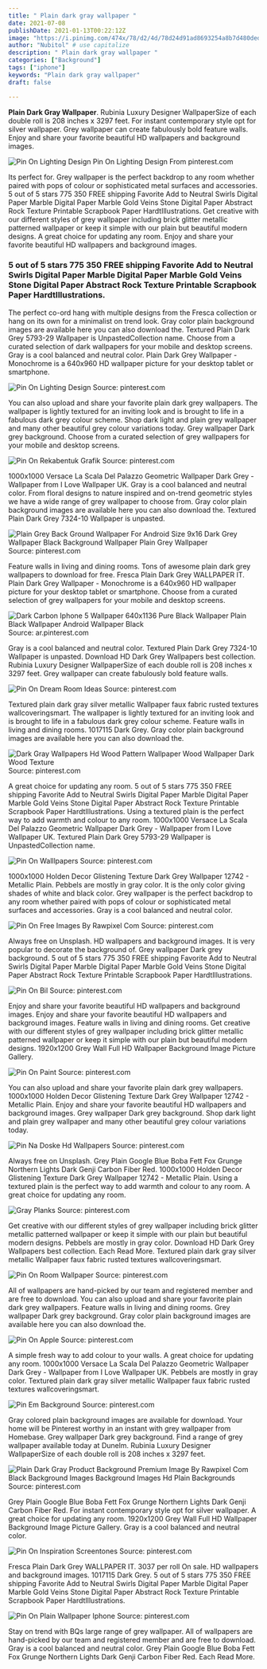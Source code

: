 ```yaml
---
title: " Plain dark gray wallpaper "
date: 2021-07-08
publishDate: 2021-01-13T00:22:12Z
image: "https://i.pinimg.com/474x/78/d2/4d/78d24d91ad8693254a8b7d480dedf3ff.jpg"
author: "Nubitol" # use capitalize
description: " Plain dark gray wallpaper "
categories: ["Background"]
tags: ["iphone"]
keywords: "Plain dark gray wallpaper"
draft: false

---
```



**Plain Dark Gray Wallpaper**. Rubinia Luxury Designer WallpaperSize of each double roll is 208 inches x 3297 feet. For instant contemporary style opt for silver wallpaper. Grey wallpaper can create fabulously bold feature walls. Enjoy and share your favorite beautiful HD wallpapers and background images.

![Pin On Lighting Design](https://i.pinimg.com/originals/5f/f4/fe/5ff4fe27702a939e6caeb2daa93aff22.jpg "Pin On Lighting Design")
Pin On Lighting Design From pinterest.com


Its perfect for. Grey wallpaper is the perfect backdrop to any room whether paired with pops of colour or sophisticated metal surfaces and accessories. 5 out of 5 stars 775 350 FREE shipping Favorite Add to Neutral Swirls Digital Paper Marble Digital Paper Marble Gold Veins Stone Digital Paper Abstract Rock Texture Printable Scrapbook Paper HardtIllustrations. Get creative with our different styles of grey wallpaper including brick glitter metallic patterned wallpaper or keep it simple with our plain but beautiful modern designs. A great choice for updating any room. Enjoy and share your favorite beautiful HD wallpapers and background images.

### 5 out of 5 stars 775 350 FREE shipping Favorite Add to Neutral Swirls Digital Paper Marble Digital Paper Marble Gold Veins Stone Digital Paper Abstract Rock Texture Printable Scrapbook Paper HardtIllustrations.

The perfect co-ord hang with multiple designs from the Fresca collection or hang on its own for a minimalist on trend look. Gray color plain background images are available here you can also download the. Textured Plain Dark Grey 5793-29 Wallpaper is UnpastedCollection name. Choose from a curated selection of dark wallpapers for your mobile and desktop screens. Gray is a cool balanced and neutral color. Plain Dark Grey Wallpaper - Monochrome is a 640x960 HD wallpaper picture for your desktop tablet or smartphone.


![Pin On Lighting Design](https://i.pinimg.com/originals/5f/f4/fe/5ff4fe27702a939e6caeb2daa93aff22.jpg "Pin On Lighting Design")
Source: pinterest.com

You can also upload and share your favorite plain dark grey wallpapers. The wallpaper is lightly textured for an inviting look and is brought to life in a fabulous dark grey colour scheme. Shop dark light and plain grey wallpaper and many other beautiful grey colour variations today. Grey wallpaper Dark grey background. Choose from a curated selection of grey wallpapers for your mobile and desktop screens.

![Pin On Rekabentuk Grafik](https://i.pinimg.com/originals/79/af/23/79af230b4bd46fdc1387299ac425d97b.jpg "Pin On Rekabentuk Grafik")
Source: pinterest.com

1000x1000 Versace La Scala Del Palazzo Geometric Wallpaper Dark Grey - Wallpaper from I Love Wallpaper UK. Gray is a cool balanced and neutral color. From floral designs to nature inspired and on-trend geometric styles we have a wide range of grey wallpaper to choose from. Gray color plain background images are available here you can also download the. Textured Plain Dark Grey 7324-10 Wallpaper is unpasted.

![Plain Grey Back Ground Wallpaper For Android Size 9x16 Dark Grey Wallpaper Black Background Wallpaper Plain Grey Wallpaper](https://i.pinimg.com/originals/92/3c/50/923c508dac22439e4f56502f7181e040.jpg "Plain Grey Back Ground Wallpaper For Android Size 9x16 Dark Grey Wallpaper Black Background Wallpaper Plain Grey Wallpaper")
Source: pinterest.com

Feature walls in living and dining rooms. Tons of awesome plain dark grey wallpapers to download for free. Fresca Plain Dark Grey WALLPAPER IT. Plain Dark Grey Wallpaper - Monochrome is a 640x960 HD wallpaper picture for your desktop tablet or smartphone. Choose from a curated selection of grey wallpapers for your mobile and desktop screens.

![Dark Carbon Iphone 5 Wallpaper 640x1136 Pure Black Wallpaper Plain Black Wallpaper Android Wallpaper Black](https://i.pinimg.com/originals/22/24/a7/2224a7b599e3c251403015479d1f5c58.jpg "Dark Carbon Iphone 5 Wallpaper 640x1136 Pure Black Wallpaper Plain Black Wallpaper Android Wallpaper Black")
Source: ar.pinterest.com

Gray is a cool balanced and neutral color. Textured Plain Dark Grey 7324-10 Wallpaper is unpasted. Download HD Dark Grey Wallpapers best collection. Rubinia Luxury Designer WallpaperSize of each double roll is 208 inches x 3297 feet. Grey wallpaper can create fabulously bold feature walls.

![Pin On Dream Room Ideas](https://i.pinimg.com/originals/fc/40/ae/fc40aef5b04a35af2bfc9beda1b6446e.jpg "Pin On Dream Room Ideas")
Source: pinterest.com

Textured plain dark gray silver metallic Wallpaper faux fabric rusted textures wallcoveringsmart. The wallpaper is lightly textured for an inviting look and is brought to life in a fabulous dark grey colour scheme. Feature walls in living and dining rooms. 1017115 Dark Grey. Gray color plain background images are available here you can also download the.

![Dark Gray Wallpapers Hd Wood Pattern Wallpaper Wood Wallpaper Dark Wood Texture](https://i.pinimg.com/originals/c2/94/26/c2942668d5ddfa81cb4181a0b1265251.jpg "Dark Gray Wallpapers Hd Wood Pattern Wallpaper Wood Wallpaper Dark Wood Texture")
Source: pinterest.com

A great choice for updating any room. 5 out of 5 stars 775 350 FREE shipping Favorite Add to Neutral Swirls Digital Paper Marble Digital Paper Marble Gold Veins Stone Digital Paper Abstract Rock Texture Printable Scrapbook Paper HardtIllustrations. Using a textured plain is the perfect way to add warmth and colour to any room. 1000x1000 Versace La Scala Del Palazzo Geometric Wallpaper Dark Grey - Wallpaper from I Love Wallpaper UK. Textured Plain Dark Grey 5793-29 Wallpaper is UnpastedCollection name.

![Pin On Walllpapers](https://i.pinimg.com/originals/3d/4e/9f/3d4e9f78b298c8e7f8b77d0bde111f62.jpg "Pin On Walllpapers")
Source: pinterest.com

1000x1000 Holden Decor Glistening Texture Dark Grey Wallpaper 12742 - Metallic Plain. Pebbels are mostly in gray color. It is the only color giving shades of white and black color. Grey wallpaper is the perfect backdrop to any room whether paired with pops of colour or sophisticated metal surfaces and accessories. Gray is a cool balanced and neutral color.

![Pin On Free Images By Rawpixel Com](https://i.pinimg.com/originals/19/8c/5f/198c5f68c2f6552ce2d91dfaf0acaf37.jpg "Pin On Free Images By Rawpixel Com")
Source: pinterest.com

Always free on Unsplash. HD wallpapers and background images. It is very popular to decorate the background of. Grey wallpaper Dark grey background. 5 out of 5 stars 775 350 FREE shipping Favorite Add to Neutral Swirls Digital Paper Marble Digital Paper Marble Gold Veins Stone Digital Paper Abstract Rock Texture Printable Scrapbook Paper HardtIllustrations.

![Pin On Bil](https://i.pinimg.com/originals/e8/ab/83/e8ab83923295950ea0456f39aed9f5f6.jpg "Pin On Bil")
Source: pinterest.com

Enjoy and share your favorite beautiful HD wallpapers and background images. Enjoy and share your favorite beautiful HD wallpapers and background images. Feature walls in living and dining rooms. Get creative with our different styles of grey wallpaper including brick glitter metallic patterned wallpaper or keep it simple with our plain but beautiful modern designs. 1920x1200 Grey Wall Full HD Wallpaper Background Image Picture Gallery.

![Pin On Paint](https://i.pinimg.com/originals/a5/bb/a8/a5bba84e4934e43f4e805db5b25247ef.jpg "Pin On Paint")
Source: pinterest.com

You can also upload and share your favorite plain dark grey wallpapers. 1000x1000 Holden Decor Glistening Texture Dark Grey Wallpaper 12742 - Metallic Plain. Enjoy and share your favorite beautiful HD wallpapers and background images. Grey wallpaper Dark grey background. Shop dark light and plain grey wallpaper and many other beautiful grey colour variations today.

![Pin Na Doske Hd Wallpapers](https://i.pinimg.com/originals/73/26/4e/73264ebc46c4ec0a7eb9147f6802f559.jpg "Pin Na Doske Hd Wallpapers")
Source: pinterest.com

Always free on Unsplash. Grey Plain Google Blue Boba Fett Fox Grunge Northern Lights Dark Genji Carbon Fiber Red. 1000x1000 Holden Decor Glistening Texture Dark Grey Wallpaper 12742 - Metallic Plain. Using a textured plain is the perfect way to add warmth and colour to any room. A great choice for updating any room.

![Gray Planks](https://i.pinimg.com/originals/54/e6/d4/54e6d48f7a9fe4ec3dbeabfa7e230a74.jpg "Gray Planks")
Source: pinterest.com

Get creative with our different styles of grey wallpaper including brick glitter metallic patterned wallpaper or keep it simple with our plain but beautiful modern designs. Pebbels are mostly in gray color. Download HD Dark Grey Wallpapers best collection. Each Read More. Textured plain dark gray silver metallic Wallpaper faux fabric rusted textures wallcoveringsmart.

![Pin On Room Wallpaper](https://i.pinimg.com/originals/6b/62/51/6b625101ac6fd04d821b27772d92e5ea.png "Pin On Room Wallpaper")
Source: pinterest.com

All of wallpapers are hand-picked by our team and registered member and are free to download. You can also upload and share your favorite plain dark grey wallpapers. Feature walls in living and dining rooms. Grey wallpaper Dark grey background. Gray color plain background images are available here you can also download the.

![Pin On Apple](https://i.pinimg.com/originals/f8/8e/54/f88e54ccd0c1d1799b6e5dfc3964f446.jpg "Pin On Apple")
Source: pinterest.com

A simple fresh way to add colour to your walls. A great choice for updating any room. 1000x1000 Versace La Scala Del Palazzo Geometric Wallpaper Dark Grey - Wallpaper from I Love Wallpaper UK. Pebbels are mostly in gray color. Textured plain dark gray silver metallic Wallpaper faux fabric rusted textures wallcoveringsmart.

![Pin Em Background](https://i.pinimg.com/474x/f1/32/15/f13215a3276ab6f25339d39221caa4aa--grey-wallpaper-wallpaper-backgrounds.jpg "Pin Em Background")
Source: pinterest.com

Gray colored plain background images are available for download. Your home will be Pinterest worthy in an instant with grey wallpaper from Homebase. Grey wallpaper Dark grey background. Find a range of grey wallpaper available today at Dunelm. Rubinia Luxury Designer WallpaperSize of each double roll is 208 inches x 3297 feet.

![Plain Dark Gray Product Background Premium Image By Rawpixel Com Black Background Images Background Images Hd Plain Backgrounds](https://i.pinimg.com/originals/87/2e/cc/872eccb4c52cb7c1c4b1893376e0f320.jpg "Plain Dark Gray Product Background Premium Image By Rawpixel Com Black Background Images Background Images Hd Plain Backgrounds")
Source: pinterest.com

Grey Plain Google Blue Boba Fett Fox Grunge Northern Lights Dark Genji Carbon Fiber Red. For instant contemporary style opt for silver wallpaper. A great choice for updating any room. 1920x1200 Grey Wall Full HD Wallpaper Background Image Picture Gallery. Gray is a cool balanced and neutral color.

![Pin On Inspiration Screentones](https://i.pinimg.com/originals/cd/53/bb/cd53bbf3b0a5c023d054311f6c9349d1.jpg "Pin On Inspiration Screentones")
Source: pinterest.com

Fresca Plain Dark Grey WALLPAPER IT. 3037 per roll On sale. HD wallpapers and background images. 1017115 Dark Grey. 5 out of 5 stars 775 350 FREE shipping Favorite Add to Neutral Swirls Digital Paper Marble Digital Paper Marble Gold Veins Stone Digital Paper Abstract Rock Texture Printable Scrapbook Paper HardtIllustrations.

![Pin On Plain Wallpaper Iphone](https://i.pinimg.com/474x/78/d2/4d/78d24d91ad8693254a8b7d480dedf3ff.jpg "Pin On Plain Wallpaper Iphone")
Source: pinterest.com

Stay on trend with BQs large range of grey wallpaper. All of wallpapers are hand-picked by our team and registered member and are free to download. Gray is a cool balanced and neutral color. Grey Plain Google Blue Boba Fett Fox Grunge Northern Lights Dark Genji Carbon Fiber Red. Each Read More.

